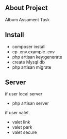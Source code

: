 
## About Project

Album Assament Task

## Install

- composer install
- cp .env.example .env
- php artisan key:generate
- create Mysql db 
- php artisan migrate

## Server

if user local server 
- php artisan server

if user valet 
- valet link 
- valet park 
- valet secure 
